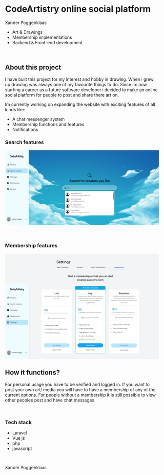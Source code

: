 # CodeArtistry online social platform

Xander Poggenklaas

* Art & Drawings
* Membership implementations
* Backend & Front-end development

<br>

## About this project

I have built this project for my interest and hobby in drawing. When i grew up drawing
was always one of my favourite things to do. Since im now starting a career as 
a future software developer i decided to make an online social platform for
people to post and share there art on.

Im currently working on expanding the website with exciting features of all kinds like:
* A chat messenger system
* Membership functions and features
* Notifications


### Search features
![dashboard preview](./docs/images/Search.jpeg)

<br>

### Membership features
![dashboard preview](./docs/images/Membership.jpeg)

## How it functions?

For personal usage you have to be verified and logged in. If you want to post your own art/ media
you will have to have a membership of any of the current options. For people without
a membership it is still possible to view other peoples post and have chat messages.

<br>

### Tech stack

* Laravel
* Vue js
* php
* javascript

<br>

Xander Poggenklaas